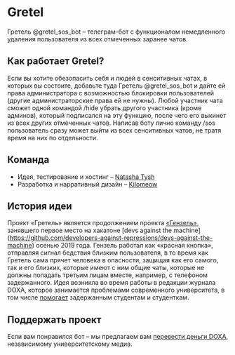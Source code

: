 # Gretel

Гретель @gretel_sos_bot – телеграм-бот с функционалом немедленного удаления пользователя из всех отмеченных заранее чатов.

## Как работает Gretel?

Если вы хотите обезопасить себя и людей в сенситивных чатах, в которых вы состоите, добавьте туда Гретель @gretel_sos_bot и дайте ей права администратора с возможностью блокировки пользователей (другие администраторские права ей не нужны). Любой участник чата сможет одной командой /hide убрать другого участника (кроме админов), который подписался на эту функцию, после чего его выкинет из всех других отмеченных чатов. Написав боту лично команду /sos пользователь сразу может выйти из всех сенситивных чатов, не тратя время на них по отдельности.


## Команда

+ Идея, тестирование и хостинг – [Natasha Tysh](https://github.com/ntysh)
+ Разработка и нарративный дизайн – [Kilomeow](https://github.com/kilomeow)

## История идеи

Проект «Гретель» является продолжением проекта [«Гензель»](https://github.com/destabilizer/hansel), занявшего первое место на хакатоне [devs against the machine] (https://github.com/developers-against-repressions/devs-against-the-machine) осенью 2019 года. Гензель работал как «красная кнопка», отправляя сигнал бедствия близким пользователя, в то время как Гретель сама прячет человека в опасности, защищая как его самого, так и его близких, которые имеют с ним общие чаты, которые не должны попадать третьим лицам вместе, например, с телефоном задержанного. Идея возникла во время работы в редакции журнала DOXA, которое занимается проблемами современного университета, в том числе [помогает](https://doxajournal.ru/doxa_ovd) задержанным студентам и студенткам. 

## Поддержать проект

Если вам понравился бот – мы предлагаем вам [перевести деньги DOXA](https://doxajournal.ru/donate), независимому университетскому медиа.  
